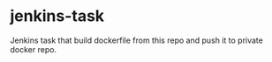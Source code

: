 # jenkins-task
Jenkins task that build dockerfile from this repo and push it to private docker repo.  
